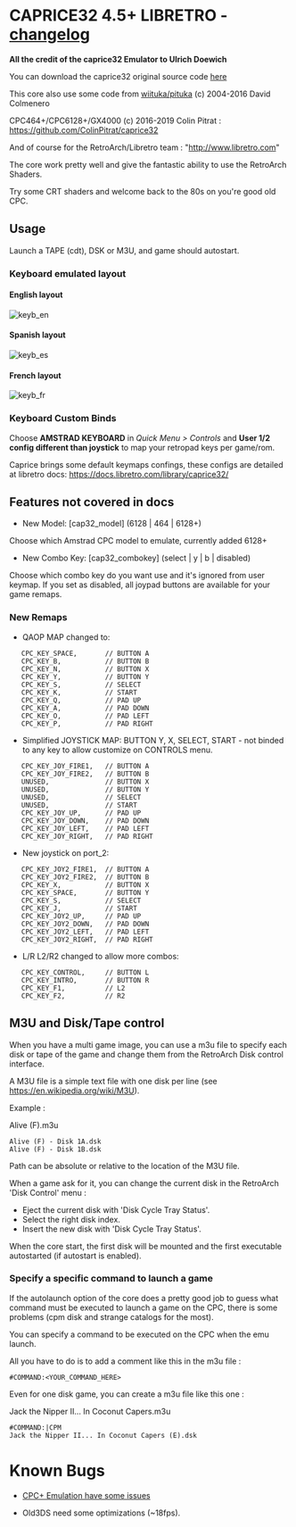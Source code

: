 # CAPRICE32 4.5+ LIBRETRO - [changelog](CHANGES.md)

**All the credit of the caprice32 Emulator to Ulrich Doewich**

You can download the caprice32 original source code [here](http://sourceforge.net/projects/caprice32/)


This core also use some code from [wiituka/pituka](http://code.google.com/p/wiituka/) (c) 2004-2016 David Colmenero


CPC464+/CPC6128+/GX4000 (c) 2016-2019 Colin Pitrat : https://github.com/ColinPitrat/caprice32


And of course for the RetroArch/Libretro team : "http://www.libretro.com"

The core work pretty well and give the fantastic ability to use the RetroArch Shaders.

Try some CRT shaders and welcome back to the 80s on you're good old CPC.

## Usage

Launch a TAPE (cdt), DSK or M3U, and game should autostart.

### Keyboard emulated layout
#### English layout
![keyb_en](https://user-images.githubusercontent.com/560310/54316312-abdeb180-45e0-11e9-9063-faf78fec9d6d.png)
#### Spanish layout
![keyb_es](https://user-images.githubusercontent.com/560310/54316295-9ff2ef80-45e0-11e9-9ae4-a2e3fb064600.png)
#### French layout
![keyb_fr](https://user-images.githubusercontent.com/560310/54316280-97021e00-45e0-11e9-91b5-da73a87534d6.png)


### Keyboard Custom Binds
Choose **AMSTRAD KEYBOARD** in _Quick Menu > Controls_ and **User 1/2 config different than joystick** to map your retropad keys per game/rom.

Caprice brings some default keymaps confings, these configs are detailed at libretro docs: https://docs.libretro.com/library/caprice32/

## Features not covered in docs

 * New Model: [cap32_model] (6128 | 464 | 6128+)

Choose which Amstrad CPC model to emulate, currently added 6128+

 * New Combo Key: [cap32_combokey] (select | y | b | disabled)

Choose which combo key do you want use and it's ignored from user keymap. If you set as disabled, all joypad buttons are available for your game remaps.

### New Remaps

 * QAOP MAP changed to: 
```
   CPC_KEY_SPACE,       // BUTTON A
   CPC_KEY_B,           // BUTTON B
   CPC_KEY_N,           // BUTTON X
   CPC_KEY_Y,           // BUTTON Y
   CPC_KEY_S,           // SELECT
   CPC_KEY_K,           // START
   CPC_KEY_Q,           // PAD UP
   CPC_KEY_A,           // PAD DOWN
   CPC_KEY_O,           // PAD LEFT
   CPC_KEY_P,           // PAD RIGHT
```

* Simplified JOYSTICK MAP: BUTTON Y, X, SELECT, START - not binded to any key to allow customize on CONTROLS menu.
```
   CPC_KEY_JOY_FIRE1,   // BUTTON A
   CPC_KEY_JOY_FIRE2,   // BUTTON B
   UNUSED,              // BUTTON X
   UNUSED,              // BUTTON Y
   UNUSED,              // SELECT
   UNUSED,              // START
   CPC_KEY_JOY_UP,      // PAD UP
   CPC_KEY_JOY_DOWN,    // PAD DOWN
   CPC_KEY_JOY_LEFT,    // PAD LEFT
   CPC_KEY_JOY_RIGHT,   // PAD RIGHT
```
 * New joystick on port_2: 
```
   CPC_KEY_JOY2_FIRE1,  // BUTTON A
   CPC_KEY_JOY2_FIRE2,  // BUTTON B
   CPC_KEY_X,           // BUTTON X
   CPC_KEY_SPACE,       // BUTTON Y
   CPC_KEY_S,           // SELECT
   CPC_KEY_J,           // START
   CPC_KEY_JOY2_UP,     // PAD UP
   CPC_KEY_JOY2_DOWN,   // PAD DOWN
   CPC_KEY_JOY2_LEFT,   // PAD LEFT
   CPC_KEY_JOY2_RIGHT,  // PAD RIGHT
```

 * L/R L2/R2 changed to allow more combos:
```
   CPC_KEY_CONTROL,     // BUTTON L
   CPC_KEY_INTRO,       // BUTTON R
   CPC_KEY_F1,          // L2
   CPC_KEY_F2,          // R2
```

## M3U and Disk/Tape control

When you have a multi game image, you can use a m3u file to specify each disk or tape of the game and change them from the RetroArch Disk control interface.

A M3U file is a simple text file with one disk per line (see https://en.wikipedia.org/wiki/M3U).

Example :

Alive (F).m3u
```
Alive (F) - Disk 1A.dsk
Alive (F) - Disk 1B.dsk
```
Path can be absolute or relative to the location of the M3U file.

When a game ask for it, you can change the current disk in the RetroArch 'Disk Control' menu :
- Eject the current disk with 'Disk Cycle Tray Status'.
- Select the right disk index.
- Insert the new disk with 'Disk Cycle Tray Status'.

When the core start, the first disk will be mounted and the first executable autostarted (if autostart is enabled).


### Specify a specific command to launch a game

If the autolaunch option of the core does a pretty good job to guess what command must be executed to launch a game on the CPC, there is some problems (cpm disk and strange catalogs for the most).

You can specify a command to be executed on the CPC when the emu launch.

All you have to do is to add a comment like this in the m3u file :

```
#COMMAND:<YOUR_COMMAND_HERE>
```

Even for one disk game, you can create a m3u file like this one :

Jack the Nipper II... In Coconut Capers.m3u
```
#COMMAND:|CPM
Jack the Nipper II... In Coconut Capers (E).dsk
```


# Known Bugs

- [CPC+ Emulation have some issues](https://github.com/libretro/libretro-cap32/issues/59)

- Old3DS need some optimizations (~18fps).
